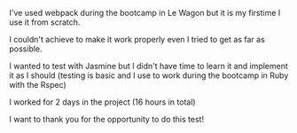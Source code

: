 

I've used webpack during the bootcamp in Le Wagon but it is my firstime I use it from scratch.

I couldn't achieve to make it work properly even I tried to get as far as possible.


I wanted to test with Jasmine but I didn't have time to learn it and implement it as I should (testing is basic and
I use to work during the bootcamp in Ruby with the Rspec)

I worked for 2 days in the project (16 hours in total)

I want to thank you for the opportunity to do this test!





